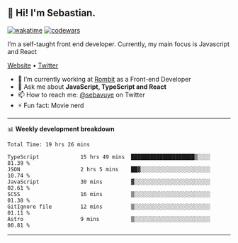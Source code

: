 ## 👋 Hi! I'm Sebastian.

[![wakatime](https://wakatime.com/badge/user/df0036c6-328a-4a39-be9b-e49417ed22a1.svg)](https://wakatime.com/@df0036c6-328a-4a39-be9b-e49417ed22a1)
[![codewars](https://www.codewars.com/users/sebavuye/badges/small)](https://www.codewars.com/users/sebavuye)

I’m a self-taught front end developer. Currently, my main focus is Javascript and React

[Website](https://sebastianvuye.be) • [Twitter](https://twitter.com/sebavuye)

- 🔭 I’m currently working at [Rombit](https://rombit.com/) as a Front-end Developer
- 💬 Ask me about **JavaScript, TypeScript and React**
- 📫 How to reach me: [@sebavuye](https://twitter.com/sebavuye) on Twitter
- ⚡ Fun fact: Movie nerd

-------

📊 **Weekly development breakdown**

<!--START_SECTION:waka-->

```text
Total Time: 19 hrs 26 mins

TypeScript             15 hrs 49 mins  ████████████████████▒░░░░   81.39 %
JSON                   2 hrs 5 mins    ██▓░░░░░░░░░░░░░░░░░░░░░░   10.74 %
JavaScript             30 mins         ▓░░░░░░░░░░░░░░░░░░░░░░░░   02.61 %
SCSS                   16 mins         ▒░░░░░░░░░░░░░░░░░░░░░░░░   01.38 %
GitIgnore file         12 mins         ▒░░░░░░░░░░░░░░░░░░░░░░░░   01.11 %
Astro                  9 mins          ▒░░░░░░░░░░░░░░░░░░░░░░░░   00.81 %
```

<!--END_SECTION:waka-->
-------
